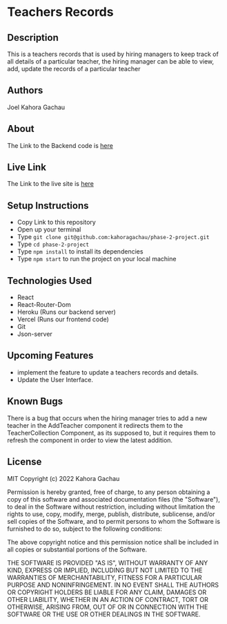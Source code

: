 # Teachers Records

## Description
This is a teachers records that is used by hiring managers to keep track of all details of a particular teacher, the hiring manager can be able to view, add, update the records of a particular teacher

## Authors
Joel Kahora Gachau

## About
The Link to the Backend code is [here](https://teachers-data-project.herokuapp.com/teachers)

## Live Link
The Link to the live site is [here](https://phase-2-project-ruby.vercel.app/)

## Setup Instructions
- Copy Link to this repository
- Open up your terminal
- Type `git clone git@github.com:kahoragachau/phase-2-project.git`
- Type `cd phase-2-project`
- Type `npm install` to install its dependencies
- Type  `npm start` to run the project on your local machine

## Technologies Used
- React
- React-Router-Dom
- Heroku (Runs our backend server)
- Vercel (Runs our frontend code)
- Git
- Json-server

## Upcoming Features
-  implement the feature to update a teachers records and details.
- Update the User Interface.

## Known Bugs
There is a bug that occurs when the hiring manager tries to add a new teacher in the AddTeacher component it redirects them to the TeacherCollection Component, as its supposed to, but it requires them to refresh the component in order to view the latest addition.

## License
MIT Copyright (c) 2022 Kahora Gachau

Permission is hereby granted, free of charge, to any person obtaining a copy of this software and associated documentation files (the "Software"), to deal in the Software without restriction, including without limitation the rights to use, copy, modify, merge, publish, distribute, sublicense, and/or sell copies of the Software, and to permit persons to whom the Software is furnished to do so, subject to the following conditions:

The above copyright notice and this permission notice shall be included in all copies or substantial portions of the Software.

THE SOFTWARE IS PROVIDED "AS IS", WITHOUT WARRANTY OF ANY KIND, EXPRESS OR IMPLIED, INCLUDING BUT NOT LIMITED TO THE WARRANTIES OF MERCHANTABILITY, FITNESS FOR A PARTICULAR PURPOSE AND NONINFRINGEMENT. IN NO EVENT SHALL THE AUTHORS OR COPYRIGHT HOLDERS BE LIABLE FOR ANY CLAIM, DAMAGES OR OTHER LIABILITY, WHETHER IN AN ACTION OF CONTRACT, TORT OR OTHERWISE, ARISING FROM, OUT OF OR IN CONNECTION WITH THE SOFTWARE OR THE USE OR OTHER DEALINGS IN THE SOFTWARE.

